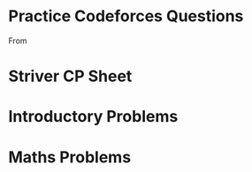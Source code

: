 # Practice Codeforces Questions
  From
# Striver CP Sheet

# Introductory Problems
# Maths Problems
